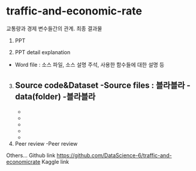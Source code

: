 # traffic-and-economic-rate
교통량과 경제 변수들간의 관계. 최종 결과물

1. PPT

2. PPT detail explanation
- Word file : 소스 파일, 소스 설명 주석, 사용한 함수들에 대한 설명 등

3. Source code&Dataset
-Source files : 블라블라
-data(folder)
	-블라블라
	-
	-
	-
	-
	-
	-
4. Peer review
-Peer review

Others...
Github link
https://github.com/DataScience-6/traffic-and-economicrate
Kaggle link

